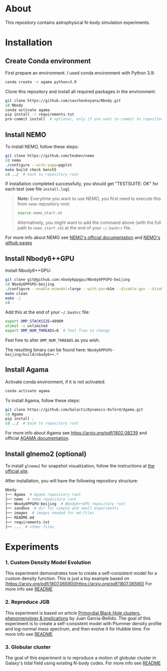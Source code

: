 # About

This repository contains astrophysical N-body simulation experiments.

# Installation

## Create Conda environment

First prepare an environment. I used conda environment with Python 3.9:

```bash
conda create -n agama python=3.9
```

Clone this repository and install all required packages in the environment:

```bash
git clone https://github.com/savchenkoyana/Nbody.git
cd Nbody
conda activate agama
pip install -r requirements.txt
pre-commit install  # optional, only if you want to commit to repository
```

## Install NEMO

To install NEMO, follow these steps:

```bash
git clone https://github.com/teuben/nemo
cd nemo
./configure --with-yapp=pgplot
make build check bench5
cd ../  # back to repository root
```

If installation completed successfully, you should get "TESTSUITE: OK" for each test (see file `install.log`).

> **Note:** Everytime you want to use NEMO, you first need to execute this from `nemo` repository root:
>
> ```bash
> source nemo_start.sh
> ```
>
> Alternatively, you might want to add the command above (with the full path to `nemo_start.sh`) at the end of your `~/.bashrc` file.

For more info about NEMO see [NEMO's official documentation](https://astronemo.readthedocs.io/en/latest/) and [NEMO's github pages](https://teuben.github.io/nemo/)

## Install Nbody6++GPU

Install Nbody6++GPU:

```bash
git clone git@github.com:nbody6ppgpu/Nbody6PPGPU-beijing
cd Nbody6PPGPU-beijing
./configure --enable-mcmodel=large --with-par=b1m --disable-gpu --disable-mpi  # configuration to quick-start on your computer
make clean
make -j
cd -
```

Add this at the end of your `~/.bashrc` file:

```bash
export OMP_STACKSIZE=4096M
ulimit -s unlimited
export OMP_NUM_THREADS=8  # feel free to change
```

Feel free to alter `OMP_NUM_THREADS` as you wish.

The resulting binary can be found here: `Nbody6PPGPU-beijing/build/nbody6++.*`

## Install Agama

Activate conda environment, if it is not activated:

```bash
conda activate agama
```

To install Agama, follow these steps:

```bash
git clone https://github.com/GalacticDynamics-Oxford/Agama.git
cd Agama
pip install .
cd ../  # back to repository root
```

For more info about Agama see https://arxiv.org/pdf/1802.08239 and official [AGAMA documentation](https://github.com/GalacticDynamics-Oxford/Agama/blob/master/doc/reference.pdf).

## Install glnemo2 (optional)

To install `glnemo2` for snapshot visualization, follow the instructions at [the official site](https://projets.lam.fr/projects/glnemo2/wiki/download).

After installation, you will have the following repository structure:

```bash
Nbody
├── Agama  # Agama repository root
├── nemo  # nemo repository root
├── Nbody6PPGPU-beijing  # Nbody6++GPU repository root
├── sandbox  # dir for simple and small experiments
├── images  # images needed for md-files
├── README.md
├── requirements.txt
├── ...  # other files
```

# Experiments

### 1. Custom Density Model Evolution

This experiment demonstrates how to create a self-consistent model for a custom density function.
This is just a toy example based on [https://arxiv.org/pdf/1807.06590](https://arxiv.org/pdf/1807.06590)
For more info see [README](01_Custom_Density_Model_Evolution/README.md)

### 2. Reproduce JGB

This experiment is based on article [Primordial Black Hole clusters, phenomenology & implications](https://arxiv.org/pdf/2405.06391v1) by Juan Garcia-Bellido.
The goal of this experiment is to create a self-consistent model with Plummer density profile and log-normal mass spectrum, and then evolve it for Hubble time.
For more info see [README](02_Reproduce_JGB/README.md)

### 3. Globular cluster

The goal of this experiment is to reproduce a motion of globular cluster in Galaxy's tidal field using existing N-body codes. For more info see [README](03_Globular_cluster/README.md)
